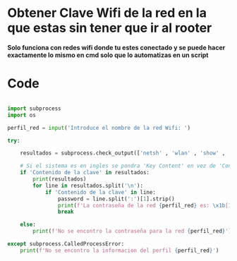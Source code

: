 # Obtener Clave Wifi de la red en la que estas sin tener que ir al rooter
**Solo funciona con redes wifi donde tu estes conectado y se puede hacer exactamente lo mismo en cmd solo que lo automatizas en un script**

# Code

```python

import subprocess
import os

perfil_red = input('Introduce el nombre de la red Wifi: ')

try:

    resultados = subprocess.check_output(['netsh' , 'wlan' , 'show' , 'profile' , perfil_red, 'key=clear'], shell= True).decode('utf-8' , errors= 'backslashreplace')

    # Si el sistema es en ingles se pondra 'Key Content' en vez de 'Contenido de la clave'
    if 'Contenido de la clave' in resultados:
        print(resultados)
        for line in resultados.split('\n'):
            if 'Contenido de la clave' in line:
                password = line.split(':')[1].strip()
                print(f'La contraseña de la red {perfil_red} es: \x1b[1;33m {password}')
                break

    else:
        print(f'No se encontro la contraseña para la red {perfil_red}')

except subprocess.CalledProcessError:
    print(f'No se encontro la informacion del perfil {perfil_red}')


```


